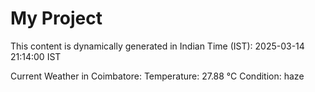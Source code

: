 # My Project

This content is dynamically generated in Indian Time (IST): 2025-03-14 21:14:00 IST


Current Weather in Coimbatore:
Temperature: 27.88 °C
Condition: haze
